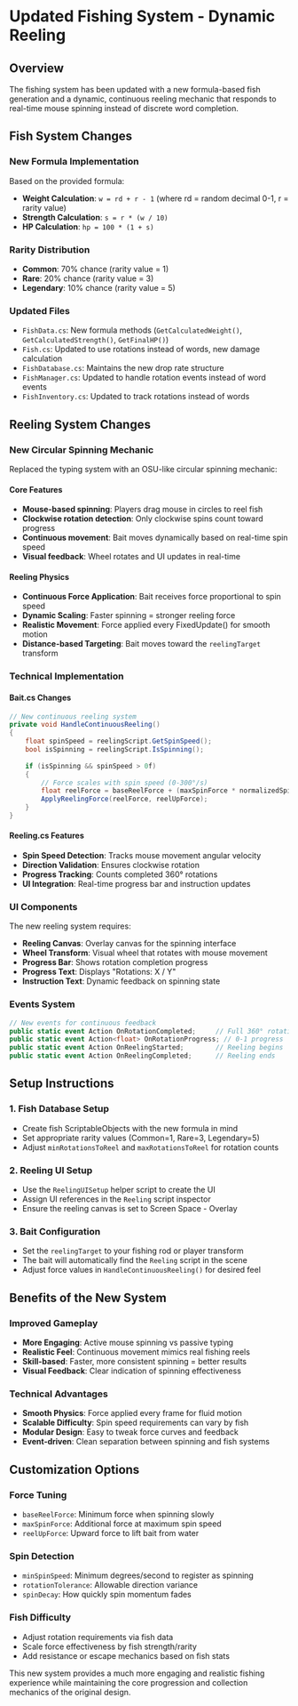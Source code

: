# Updated Fishing System - Dynamic Reeling

## Overview
The fishing system has been updated with a new formula-based fish generation and a dynamic, continuous reeling mechanic that responds to real-time mouse spinning instead of discrete word completion.

## Fish System Changes

### New Formula Implementation
Based on the provided formula:
- **Weight Calculation**: `w = rd + r - 1` (where rd = random decimal 0-1, r = rarity value)
- **Strength Calculation**: `s = r * (w / 10)`
- **HP Calculation**: `hp = 100 * (1 + s)`

### Rarity Distribution
- **Common**: 70% chance (rarity value = 1)
- **Rare**: 20% chance (rarity value = 3)  
- **Legendary**: 10% chance (rarity value = 5)

### Updated Files
- `FishData.cs`: New formula methods (`GetCalculatedWeight()`, `GetCalculatedStrength()`, `GetFinalHP()`)
- `Fish.cs`: Updated to use rotations instead of words, new damage calculation
- `FishDatabase.cs`: Maintains the new drop rate structure
- `FishManager.cs`: Updated to handle rotation events instead of word events
- `FishInventory.cs`: Updated to track rotations instead of words

## Reeling System Changes

### New Circular Spinning Mechanic
Replaced the typing system with an OSU-like circular spinning mechanic:

#### Core Features
- **Mouse-based spinning**: Players drag mouse in circles to reel fish
- **Clockwise rotation detection**: Only clockwise spins count toward progress
- **Continuous movement**: Bait moves dynamically based on real-time spin speed
- **Visual feedback**: Wheel rotates and UI updates in real-time

#### Reeling Physics
- **Continuous Force Application**: Bait receives force proportional to spin speed
- **Dynamic Scaling**: Faster spinning = stronger reeling force
- **Realistic Movement**: Force applied every FixedUpdate() for smooth motion
- **Distance-based Targeting**: Bait moves toward the `reelingTarget` transform

### Technical Implementation

#### Bait.cs Changes
```csharp
// New continuous reeling system
private void HandleContinuousReeling()
{
    float spinSpeed = reelingScript.GetSpinSpeed();
    bool isSpinning = reelingScript.IsSpinning();
    
    if (isSpinning && spinSpeed > 0f)
    {
        // Force scales with spin speed (0-300°/s)
        float reelForce = baseReelForce + (maxSpinForce * normalizedSpinSpeed);
        ApplyReelingForce(reelForce, reelUpForce);
    }
}
```

#### Reeling.cs Features
- **Spin Speed Detection**: Tracks mouse movement angular velocity
- **Direction Validation**: Ensures clockwise rotation
- **Progress Tracking**: Counts completed 360° rotations
- **UI Integration**: Real-time progress bar and instruction updates

### UI Components
The new reeling system requires:
- **Reeling Canvas**: Overlay canvas for the spinning interface
- **Wheel Transform**: Visual wheel that rotates with mouse movement
- **Progress Bar**: Shows rotation completion progress
- **Progress Text**: Displays "Rotations: X / Y"
- **Instruction Text**: Dynamic feedback on spinning state

### Events System
```csharp
// New events for continuous feedback
public static event Action OnRotationCompleted;     // Full 360° rotation
public static event Action<float> OnRotationProgress; // 0-1 progress
public static event Action OnReelingStarted;        // Reeling begins
public static event Action OnReelingCompleted;      // Reeling ends
```

## Setup Instructions

### 1. Fish Database Setup
- Create fish ScriptableObjects with the new formula in mind
- Set appropriate rarity values (Common=1, Rare=3, Legendary=5)
- Adjust `minRotationsToReel` and `maxRotationsToReel` for rotation counts

### 2. Reeling UI Setup
- Use the `ReelingUISetup` helper script to create the UI
- Assign UI references in the `Reeling` script inspector
- Ensure the reeling canvas is set to Screen Space - Overlay

### 3. Bait Configuration
- Set the `reelingTarget` to your fishing rod or player transform
- The bait will automatically find the `Reeling` script in the scene
- Adjust force values in `HandleContinuousReeling()` for desired feel

## Benefits of the New System

### Improved Gameplay
- **More Engaging**: Active mouse spinning vs passive typing
- **Realistic Feel**: Continuous movement mimics real fishing reels
- **Skill-based**: Faster, more consistent spinning = better results
- **Visual Feedback**: Clear indication of spinning effectiveness

### Technical Advantages
- **Smooth Physics**: Force applied every frame for fluid motion
- **Scalable Difficulty**: Spin speed requirements can vary by fish
- **Modular Design**: Easy to tweak force curves and feedback
- **Event-driven**: Clean separation between spinning and fish systems

## Customization Options

### Force Tuning
- `baseReelForce`: Minimum force when spinning slowly
- `maxSpinForce`: Additional force at maximum spin speed  
- `reelUpForce`: Upward force to lift bait from water

### Spin Detection
- `minSpinSpeed`: Minimum degrees/second to register as spinning
- `rotationTolerance`: Allowable direction variance
- `spinDecay`: How quickly spin momentum fades

### Fish Difficulty
- Adjust rotation requirements via fish data
- Scale force effectiveness by fish strength/rarity
- Add resistance or escape mechanics based on fish stats

This new system provides a much more engaging and realistic fishing experience while maintaining the core progression and collection mechanics of the original design.
